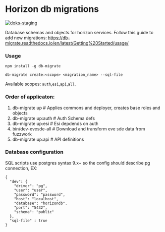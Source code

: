 # Horizon db migrations
[![doks-staging](https://github.com/horizon-eve/db-migrations/actions/workflows/doks-staging.yml/badge.svg?branch=master)](https://github.com/horizon-eve/db-migrations/actions/workflows/doks-staging.yml)

Database schemas and objects for horizon services.
Follow this guide to add new migrations: https://db-migrate.readthedocs.io/en/latest/Getting%20Started/usage/
### Usage
`npm install -g db-migrate`

`db-migrate create:<scope> <migration_name> --sql-file`

Available scopes: ```auth```,```esi```,```api```,```all```.
### Order of applicaton:
1. db-migrate up # Applies commons and deployer, creates base roles and objects
2. db-migrate up:auth # Auth Schema defs
3. db-migrate up:esi # Esi depdends on auth
4. bin/dev-evesde-all # Download and transform eve sde data from fuzzwork
5.  db-migrate up:api # API definitions
### Database configuration
SQL scripts use postgres syntax 9.x+ so the config should describe pg connection, EX:
```
{
  "dev": {
    "driver": "pg",
    "user": "user",
    "password": "password",
    "host": "localhost",
    "database": "horizondb",
    "port": "5432",
    "schema": "public"
  },
  "sql-file" : true
}
``` 

